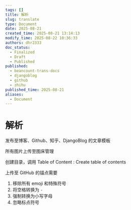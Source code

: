 ```yaml
---
tags: []
title: 解析
slug: translate
type: Document
date: 2025-08-21
created_time: 2025-08-21 13:14:13
modify_time: 2025-08-22 10:36:33
authors: dhr2333
doc_status:
  - Finalized
  - Draft
  - Published
published:
  - beancount-trans-docs
  - djangoblog
  - github
  - zhihu
published_time: 2025-08-21
aliases:
  - Document
---
```

# 解析

发布至博客、Github、知乎、DjangoBlog 的文章模板

所有图片上传至图床管理

创建目录，调用 Table of Content : Create table of contents

上传至 GitHub 的锚点需要
1. 移除所有 emoji 和特殊符号
2. 将空格转换为 `-`
3. 强制转换为小写字母
4. 忽略标点符号
